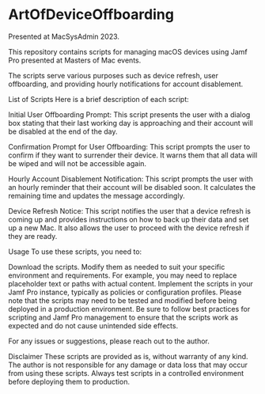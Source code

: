 # ArtOfDeviceOffboarding
Presented at MacSysAdmin 2023. 

This repository contains scripts for managing macOS devices using Jamf Pro presented at Masters of Mac events. 

The scripts serve various purposes such as device refresh, user offboarding, and providing hourly notifications for account disablement.

List of Scripts
Here is a brief description of each script:

Initial User Offboarding Prompt: This script presents the user with a dialog box stating that their last working day is approaching and their account will be disabled at the end of the day.

Confirmation Prompt for User Offboarding: This script prompts the user to confirm if they want to surrender their device. It warns them that all data will be wiped and will not be accessible again.

Hourly Account Disablement Notification: This script prompts the user with an hourly reminder that their account will be disabled soon. It calculates the remaining time and updates the message accordingly.

Device Refresh Notice: This script notifies the user that a device refresh is coming up and provides instructions on how to back up their data and set up a new Mac. It also allows the user to proceed with the device refresh if they are ready.

Usage
To use these scripts, you need to:

Download the scripts.
Modify them as needed to suit your specific environment and requirements. For example, you may need to replace placeholder text or paths with actual content.
Implement the scripts in your Jamf Pro instance, typically as policies or configuration profiles.
Please note that the scripts may need to be tested and modified before being deployed in a production environment. Be sure to follow best practices for scripting and Jamf Pro management to ensure that the scripts work as expected and do not cause unintended side effects.

For any issues or suggestions, please reach out to the author.

Disclaimer
These scripts are provided as is, without warranty of any kind. The author is not responsible for any damage or data loss that may occur from using these scripts. Always test scripts in a controlled environment before deploying them to production.
